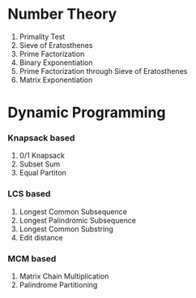 
# Number Theory
1. Primality Test
2. Sieve of Eratosthenes
3. Prime Factorization
4. Binary Exponentiation
5. Prime Factorization through Sieve of Eratosthenes
6. Matrix Exponentiation

# Dynamic Programming
### Knapsack based
1. 0/1 Knapsack
2. Subset Sum
3. Equal Partiton

### LCS based
1. Longest Common Subsequence
2. Longest Palindromic Subsequence
3. Longest Common Substring
4. Edit distance

### MCM based
1. Matrix Chain Multiplication
2. Palindrome Partitioning
